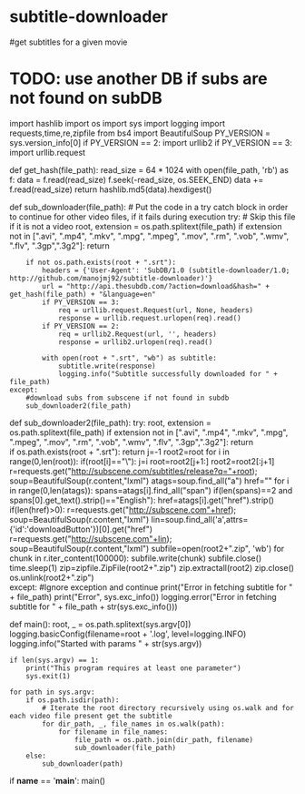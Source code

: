# subtitle-downloader
#get subtitles for a given movie
# TODO: use another DB if subs are not found on subDB
import hashlib
import os
import sys
import logging
import requests,time,re,zipfile
from bs4 import BeautifulSoup
PY_VERSION = sys.version_info[0]
if PY_VERSION == 2:
    import urllib2
if PY_VERSION == 3:
    import urllib.request


def get_hash(file_path):
    read_size = 64 * 1024
    with open(file_path, 'rb') as f:
        data = f.read(read_size)
        f.seek(-read_size, os.SEEK_END)
        data += f.read(read_size)
    return hashlib.md5(data).hexdigest()


def sub_downloader(file_path):
    # Put the code in a try catch block in order to continue for other video files, if it fails during execution
    try:
        # Skip this file if it is not a video
        root, extension = os.path.splitext(file_path)
        if extension not in [".avi", ".mp4", ".mkv", ".mpg", ".mpeg", ".mov", ".rm", ".vob", ".wmv", ".flv", ".3gp",".3g2"]:
            return

        if not os.path.exists(root + ".srt"):
            headers = {'User-Agent': 'SubDB/1.0 (subtitle-downloader/1.0; http://github.com/manojmj92/subtitle-downloader)'}
            url = "http://api.thesubdb.com/?action=download&hash=" + get_hash(file_path) + "&language=en"
            if PY_VERSION == 3:
                req = urllib.request.Request(url, None, headers)
                response = urllib.request.urlopen(req).read()
            if PY_VERSION == 2:
                req = urllib2.Request(url, '', headers)
                response = urllib2.urlopen(req).read()

            with open(root + ".srt", "wb") as subtitle:
                subtitle.write(response)
                logging.info("Subtitle successfully downloaded for " + file_path)
    except:
        #download subs from subscene if not found in subdb  
        sub_downloader2(file_path)
def sub_downloader2(file_path):
    try:
        root, extension = os.path.splitext(file_path)
        if extension not in [".avi", ".mp4", ".mkv", ".mpg", ".mpeg", ".mov", ".rm", ".vob", ".wmv", ".flv", ".3gp",".3g2"]:
            return  
        if os.path.exists(root + ".srt"):
            return
        j=-1
        root2=root
        for i in range(0,len(root)):
            if(root[i]=="\\"):
                j=i
        root=root2[j+1:]
        root2=root2[:j+1]
        r=requests.get("http://subscene.com/subtitles/release?q="+root);
        soup=BeautifulSoup(r.content,"lxml")
        atags=soup.find_all("a")
        href=""
        for i in range(0,len(atags)):
            spans=atags[i].find_all("span")
            if(len(spans)==2 and spans[0].get_text().strip()=="English"):
                href=atags[i].get("href").strip()               
        if(len(href)>0):
            r=requests.get("http://subscene.com"+href);
            soup=BeautifulSoup(r.content,"lxml")
            lin=soup.find_all('a',attrs={'id':'downloadButton'})[0].get("href")
            r=requests.get("http://subscene.com"+lin);
            soup=BeautifulSoup(r.content,"lxml")
            subfile=open(root2+".zip", 'wb')
            for chunk in r.iter_content(100000):
                subfile.write(chunk)
                subfile.close()
                time.sleep(1)
                zip=zipfile.ZipFile(root2+".zip")
                zip.extractall(root2)
                zip.close()
                os.unlink(root2+".zip")     
    except:
        #Ignore exception and continue
        print("Error in fetching subtitle for " + file_path)
        print("Error", sys.exc_info())
        logging.error("Error in fetching subtitle for " + file_path + str(sys.exc_info()))


def main():
    root, _ = os.path.splitext(sys.argv[0])
    logging.basicConfig(filename=root + '.log', level=logging.INFO)
    logging.info("Started with params " + str(sys.argv))

    if len(sys.argv) == 1:
        print("This program requires at least one parameter")
        sys.exit(1)

    for path in sys.argv:
        if os.path.isdir(path):
            # Iterate the root directory recursively using os.walk and for each video file present get the subtitle
            for dir_path, _, file_names in os.walk(path):
                for filename in file_names:
                    file_path = os.path.join(dir_path, filename)
                    sub_downloader(file_path)
        else:
            sub_downloader(path)

if __name__ == '__main__':
    main()
